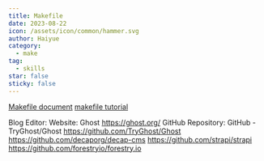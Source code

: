 ```yaml
---
title: Makefile
date: 2023-08-22
icon: /assets/icon/common/hammer.svg
author: Haiyue
category:
  - make
tag:
  - skills
star: false
sticky: false
---
```

[Makefile document](https://www.zhaixue.cc/makefile/makefile-intro.html)
[makefile tutorial](https://makefiletutorial.com/#getting-started)



Blog Editor: 
Website: Ghost https://ghost.org/
GitHub Repository: GitHub - TryGhost/Ghost https://github.com/TryGhost/Ghost
https://github.com/decaporg/decap-cms
https://github.com/strapi/strapi
https://github.com/forestryio/forestry.io